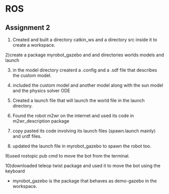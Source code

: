 # ROS

## Assignment 2

1) Created and built a directory catkin_ws and a directory src inside it to create a workspace.

2)create a  package myrobot_gazebo and and directories worlds models and launch

3) in the model directory createrd a .config and a .sdf file that describes the custom model.

4) included the custom model and another model along with the sun model and the physics solver ODE

5) Created a launch file that will launch the world file in the launch directory.

6) Found the robot m2wr on the internet and used its code in m2wr_description package

7) copy pasted its code involving its launch files (spawn.launch mainly) and urdf files.

8) updated the launch file in myrobot_gazebo to spawn the robot too.

9)used rostopic pub cmd to move the bot from the terminal.

10)downloaded teleop twist package and used it to move the bot using the keyboard


* myrobot_gazebo is the package that behaves as demo-gazebo in the workspace.




